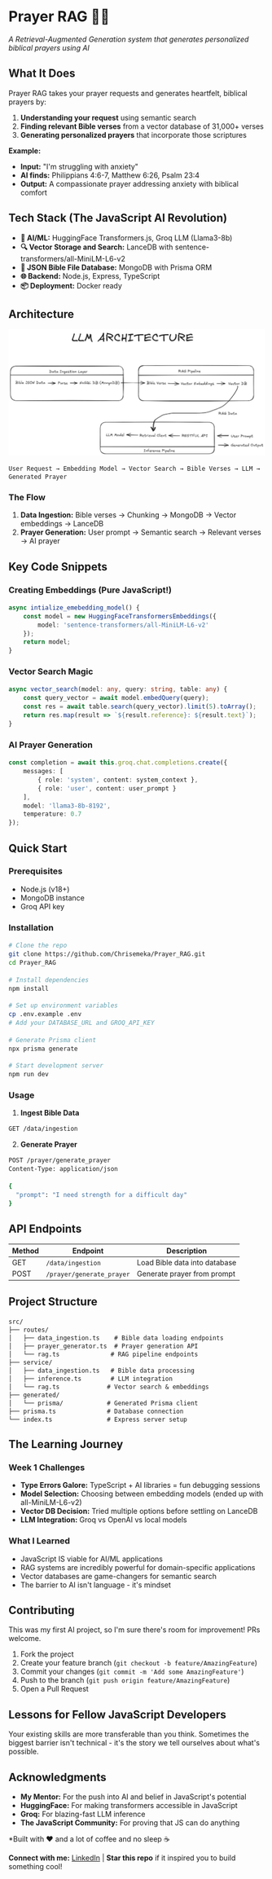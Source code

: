 # Prayer RAG 🙏✨

*A Retrieval-Augmented Generation system that generates personalized biblical prayers using AI*

## What It Does

Prayer RAG takes your prayer requests and generates heartfelt, biblical prayers by:
1. **Understanding your request** using semantic search
2. **Finding relevant Bible verses** from a vector database of 31,000+ verses  
3. **Generating personalized prayers** that incorporate those scriptures

**Example:**
- **Input:** "I'm struggling with anxiety"
- **AI finds:** Philippians 4:6-7, Matthew 6:26, Psalm 23:4
- **Output:** A compassionate prayer addressing anxiety with biblical comfort

## Tech Stack (The JavaScript AI Revolution)

- **🧠 AI/ML:** HuggingFace Transformers.js, Groq LLM (Llama3-8b)
- **🔍 Vector Storage and Search:** LanceDB with sentence-transformers/all-MiniLM-L6-v2
- **💾 JSON Bible File Database:** MongoDB with Prisma ORM
- **🌐 Backend:** Node.js, Express, TypeScript
- **📦 Deployment:** Docker ready

## Architecture
![Logo](./images/WhatsApp%20Image%202025-07-07%20at%2022.33.02_2ca09f2a.jpg)

```
User Request → Embedding Model → Vector Search → Bible Verses → LLM → Generated Prayer
```

### The Flow
1. **Data Ingestion:** Bible verses → Chunking → MongoDB → Vector embeddings → LanceDB
2. **Prayer Generation:** User prompt → Semantic search → Relevant verses → AI prayer

## Key Code Snippets

### Creating Embeddings (Pure JavaScript!)
```typescript
async intialize_emebedding_model() {
    const model = new HuggingFaceTransformersEmbeddings({ 
        model: 'sentence-transformers/all-MiniLM-L6-v2' 
    });
    return model;
}
```

### Vector Search Magic
```typescript
async vector_search(model: any, query: string, table: any) {
    const query_vector = await model.embedQuery(query);
    const res = await table.search(query_vector).limit(5).toArray();
    return res.map(result => `${result.reference}: ${result.text}`);
}
```

### AI Prayer Generation
```typescript
const completion = await this.groq.chat.completions.create({
    messages: [
        { role: 'system', content: system_context },
        { role: 'user', content: user_prompt }
    ],
    model: 'llama3-8b-8192',
    temperature: 0.7
});
```

## Quick Start

### Prerequisites
- Node.js (v18+)
- MongoDB instance
- Groq API key

### Installation
```bash
# Clone the repo
git clone https://github.com/Chrisemeka/Prayer_RAG.git
cd Prayer_RAG

# Install dependencies
npm install

# Set up environment variables
cp .env.example .env
# Add your DATABASE_URL and GROQ_API_KEY

# Generate Prisma client
npx prisma generate

# Start development server
npm run dev
```

### Usage

1. **Ingest Bible Data**
```bash
GET /data/ingestion
```

2. **Generate Prayer**
```bash
POST /prayer/generate_prayer
Content-Type: application/json

{
  "prompt": "I need strength for a difficult day"
}
```

## API Endpoints

| Method | Endpoint | Description |
|--------|----------|-------------|
| GET | `/data/ingestion` | Load Bible data into database |
| POST | `/prayer/generate_prayer` | Generate prayer from prompt |

## Project Structure

```
src/
├── routes/
│   ├── data_ingestion.ts    # Bible data loading endpoints
│   ├── prayer_generator.ts  # Prayer generation API
│   └── rag.ts              # RAG pipeline endpoints
├── service/
│   ├── data_ingestion.ts   # Bible data processing
│   ├── inference.ts        # LLM integration
│   └── rag.ts             # Vector search & embeddings
├── generated/
│   └── prisma/            # Generated Prisma client
├── prisma.ts              # Database connection
└── index.ts               # Express server setup
```

## The Learning Journey

### Week 1 Challenges
- **Type Errors Galore:** TypeScript + AI libraries = fun debugging sessions
- **Model Selection:** Choosing between embedding models (ended up with all-MiniLM-L6-v2)
- **Vector DB Decision:** Tried multiple options before settling on LanceDB
- **LLM Integration:** Groq vs OpenAI vs local models

### What I Learned
- JavaScript IS viable for AI/ML applications
- RAG systems are incredibly powerful for domain-specific applications
- Vector databases are game-changers for semantic search
- The barrier to AI isn't language - it's mindset

## Contributing

This was my first AI project, so I'm sure there's room for improvement! PRs welcome.

1. Fork the project
2. Create your feature branch (`git checkout -b feature/AmazingFeature`)
3. Commit your changes (`git commit -m 'Add some AmazingFeature'`)
4. Push to the branch (`git push origin feature/AmazingFeature`)
5. Open a Pull Request

## Lessons for Fellow JavaScript Developers

Your existing skills are more transferable than you think. Sometimes the biggest barrier isn't technical - it's the story we tell ourselves about what's possible.

## Acknowledgments

- **My Mentor:** For the push into AI and belief in JavaScript's potential
- **HuggingFace:** For making transformers accessible in JavaScript
- **Groq:** For blazing-fast LLM inference
- **The JavaScript Community:** For proving that JS can do anything


*Built with ❤️ and a lot of coffee and no sleep ☕️

**Connect with me:** [LinkedIn](linkedin.com/in/chukwuemeka-anyanwu-14a4921a0) | **Star this repo** if it inspired you to build something cool!
